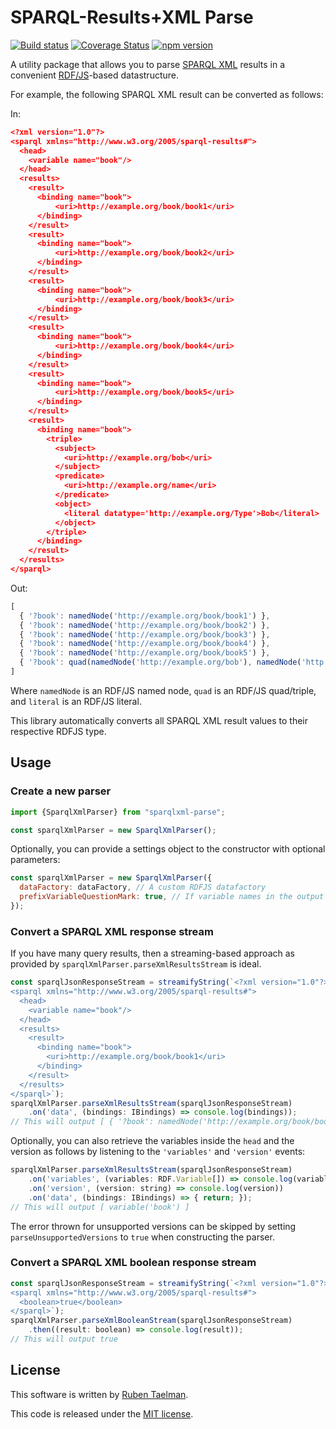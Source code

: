 # SPARQL-Results+XML Parse

[![Build status](https://github.com/rubensworks/sparqlxml-parse.js/workflows/CI/badge.svg)](https://github.com/rubensworks/sparqlxml-parse.js/actions?query=workflow%3ACI)
[![Coverage Status](https://coveralls.io/repos/github/rubensworks/sparqlxml-parse.js/badge.svg?branch=master)](https://coveralls.io/github/rubensworks/sparqlxml-parse.js?branch=master)
[![npm version](https://badge.fury.io/js/sparqlxml-parse.svg)](https://www.npmjs.com/package/sparqlxml-parse)

A utility package that allows you to parse [SPARQL XML](https://www.w3.org/TR/rdf-sparql-XMLres/) results
in a convenient [RDF/JS](http://rdf.js.org/)-based datastructure.

For example, the following SPARQL XML result can be converted as follows:

In:
```json
<?xml version="1.0"?>
<sparql xmlns="http://www.w3.org/2005/sparql-results#">
  <head>
    <variable name="book"/>
  </head>
  <results>
    <result>
      <binding name="book">
	      <uri>http://example.org/book/book1</uri>
      </binding>
    </result>
    <result>
      <binding name="book">
	      <uri>http://example.org/book/book2</uri>
      </binding>
    </result>
    <result>
      <binding name="book">
	      <uri>http://example.org/book/book3</uri>
      </binding>
    </result>
    <result>
      <binding name="book">
	      <uri>http://example.org/book/book4</uri>
      </binding>
    </result>
    <result>
      <binding name="book">
	      <uri>http://example.org/book/book5</uri>
      </binding>
    </result>
    <result>
      <binding name="book">
        <triple>
          <subject>
            <uri>http://example.org/bob</uri>
          </subject>
          <predicate>
            <uri>http://example.org/name</uri>
          </predicate>
          <object>
            <literal datatype='http://example.org/Type'>Bob</literal>
          </object>
        </triple>
      </binding>
    </result>
  </results>
</sparql>
```

Out:
```javascript
[
  { '?book': namedNode('http://example.org/book/book1') },
  { '?book': namedNode('http://example.org/book/book2') },
  { '?book': namedNode('http://example.org/book/book3') },
  { '?book': namedNode('http://example.org/book/book4') },
  { '?book': namedNode('http://example.org/book/book5') }, 
  { '?book': quad(namedNode('http://example.org/bob'), namedNode('http://example.org/name'), literal('Bob', namedNode('http://example.org/Type'))) },
]
```

Where `namedNode` is an RDF/JS named node, `quad` is an RDF/JS quad/triple, and `literal` is an RDF/JS literal.

This library automatically converts all SPARQL XML result values to their respective RDFJS type.

## Usage

### Create a new parser

```javascript
import {SparqlXmlParser} from "sparqlxml-parse";

const sparqlXmlParser = new SparqlXmlParser();
```

Optionally, you can provide a settings object to the constructor with optional parameters:
```javascript
const sparqlXmlParser = new SparqlXmlParser({
  dataFactory: dataFactory, // A custom RDFJS datafactory
  prefixVariableQuestionMark: true, // If variable names in the output should be prefixed with '?', default is false.
});
```

### Convert a SPARQL XML response stream

If you have many query results, then a streaming-based approach
as provided by `sparqlXmlParser.parseXmlResultsStream` is ideal.

```javascript
const sparqlJsonResponseStream = streamifyString(`<?xml version="1.0"?>
<sparql xmlns="http://www.w3.org/2005/sparql-results#">
  <head>
    <variable name="book"/>
  </head>
  <results>
    <result>
      <binding name="book">
        <uri>http://example.org/book/book1</uri>
      </binding>
    </result>
  </results>
</sparql>`);
sparqlXmlParser.parseXmlResultsStream(sparqlJsonResponseStream)
    .on('data', (bindings: IBindings) => console.log(bindings));
// This will output [ { '?book': namedNode('http://example.org/book/book1') } ]
```

Optionally, you can also retrieve the variables inside the `head` and the version
as follows by listening to the `'variables'` and `'version'` events:
```javascript
sparqlXmlParser.parseXmlResultsStream(sparqlJsonResponseStream)
    .on('variables', (variables: RDF.Variable[]) => console.log(variables))
    .on('version', (version: string) => console.log(version))
    .on('data', (bindings: IBindings) => { return; });
// This will output [ variable('book') ]
```

The error thrown for unsupported versions can be skipped
by setting `parseUnsupportedVersions` to `true` when constructing the parser.

### Convert a SPARQL XML boolean response stream

```javascript
const sparqlJsonResponseStream = streamifyString(`<?xml version="1.0"?>
<sparql xmlns="http://www.w3.org/2005/sparql-results#">
  <boolean>true</boolean>
</sparql>`);
sparqlXmlParser.parseXmlBooleanStream(sparqlJsonResponseStream)
    .then((result: boolean) => console.log(result));
// This will output true
```

## License
This software is written by [Ruben Taelman](http://rubensworks.net/).

This code is released under the [MIT license](http://opensource.org/licenses/MIT).
